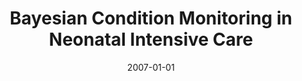 ---
title: "Bayesian Condition Monitoring in Neonatal Intensive Care"
collection: publications
permalink: /publication/2007-bayesian-condition-monitoring-in-neonatal
date: 2007-01-01
venue: 'PhD thesis, University of Edinburgh'
paperurl: '/files/Quinn_2007_Thesis.pdf'
citation: 'John Quinn'
---